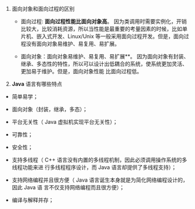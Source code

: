 1. 面向对象和面向过程的区别

	+ 面向过程: **⾯向过程性能⽐⾯向对象⾼**。 因为类调⽤时需要实例化，开销⽐较⼤，⽐较消耗资源，所以当性能是最重要的考量因素的时候，⽐如单⽚机、嵌⼊式开发、Linux/Unix 等⼀般采⽤⾯向过程开发。但是，⾯向过程没有⾯向对象易维护、易复⽤、易扩展。

	+ 面向对象：⾯向对象易维护、易复⽤、易扩展**。 因为⾯向对象有封装、继承、多态性的特性，所以可以设计出低耦合的系统，使系统更加灵活、更加易于维护。但是，⾯向对象性能 ⽐⾯向过程低。

2. **Java** 语⾔有哪些特点
+ 简单易学；
  
+ ⾯向对象（封装，继承，多态）；
  
+ 平台⽆关性（ Java 虚拟机实现平台⽆关性）；
  
+ 可靠性；
  
+ 安全性；
  
+ ⽀持多线程（ C++ 语⾔没有内置的多线程机制，因此必须调⽤操作系统的多线程功能来进
     ⾏多线程程序设计，⽽ Java 语⾔却提供了多线程⽀持）；
   
+ ⽀持⽹络编程并且很⽅便（ Java 语⾔诞⽣本身就是为简化⽹络编程设计的，因此 Java 语
     ⾔不仅⽀持⽹络编程⽽且很⽅便）；
   
+ 编译与解释并存；